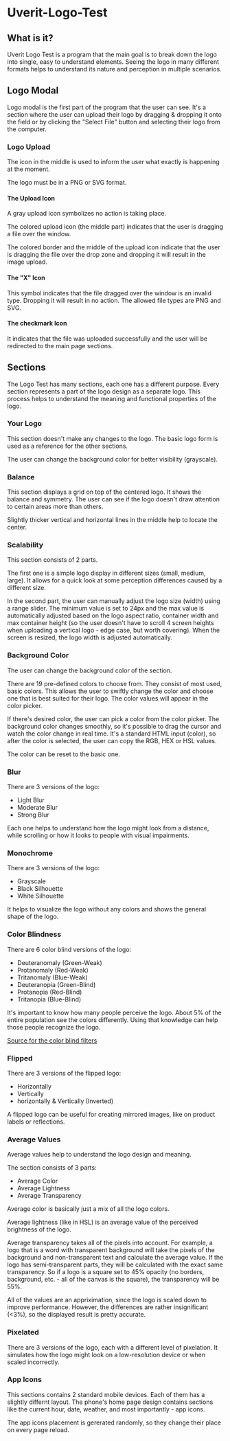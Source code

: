 # Uverit-Logo-Test

## What is it?

Uverit Logo Test is a program that the main goal is to break down the logo into single, easy to understand elements.
Seeing the logo in many different formats helps to understand its nature and perception in multiple scenarios.

## Logo Modal

Logo modal is the first part of the program that the user can see.
It's a section where the user can upload their logo by dragging & dropping it onto the field or by clicking the "Select File" button and selecting their logo from the computer.

### Logo Upload

The icon in the middle is used to inform the user what exactly is happening at the moment.

The logo must be in a PNG or SVG format.

#### The Upload Icon

A gray upload icon symbolizes no action is taking place.

The colored upload icon (the middle part) indicates that the user is dragging a file over the window.

The colored border and the middle of the upload icon indicate that the user is dragging the file over the drop zone and dropping it will result in the image upload. 

#### The "X" Icon

This symbol indicates that the file dragged over the window is an invalid type. Dropping it will result in no action.
The allowed file types are PNG and SVG.

#### The checkmark Icon

It indicates that the file was uploaded successfully and the user will be redirected to the main page sections.

## Sections

The Logo Test has many sections, each one has a different purpose.
Every section represents a part of the logo design as a separate logo. This process helps to understand the meaning and functional properties of the logo.

### Your Logo

This section doesn't make any changes to the logo. The basic logo form is used as a reference for the other sections.

The user can change the background color for better visibility (grayscale).

### Balance

This section displays a grid on top of the centered logo. It shows the balance and symmetry. The user can see if the logo doesn't draw attention to certain areas more than others.

Slightly thicker vertical and horizontal lines in the middle help to locate the center.

### Scalability

This section consists of 2 parts.

The first one is a simple logo display in different sizes (small, medium, large).
It allows for a quick look at some perception differences caused by a different size.

In the second part, the user can manually adjust the logo size (width) using a range slider.
The minimum value is set to 24px and the max value is automatically adjusted based on the logo aspect ratio, container width and max container height (so the user doesn't have to scroll 4 screen heights when uploading a vertical logo - edge case, but worth covering).
When the screen is resized, the logo width is adjusted automatically.

### Background Color

The user can change the background color of the section.

There are 19 pre-defined colors to choose from. They consist of most used, basic colors.
This allows the user to swiftly change the color and choose one that is best suited for their logo.
The color values ​​will appear in the color picker.

If there's desired color, the user can pick a color from the color picker. The background color changes smoothly, so it's possible to drag the cursor and watch the color change in real time.
It's a standard HTML input (color), so after the color is selected, the user can copy the RGB, HEX or HSL values.

The color can be reset to the basic one.

### Blur

There are 3 versions of the logo:
- Light Blur
- Moderate Blur
- Strong Blur

Each one helps to understand how the logo might look from a distance, while scrolling or how it looks to people with visual impairments.

### Monochrome

There are 3 versions of the logo:
- Grayscale
- Black Silhouette
- White Silhouette

It helps to visualize the logo without any colors and shows the general shape of the logo.

### Color Blindness

There are 6 color blind versions of the logo:
- Deuteranomaly (Green-Weak)
- Protanomaly (Red-Weak)
- Tritanomaly (Blue-Weak)
- Deuteranopia (Green-Blind)
- Protanopia (Red-Blind)
- Tritanopia (Blue-Blind)

It's important to know how many people perceive the logo. About 5% of the entire population see the colors differently. Using that knowledge can help those people recognize the logo.

[Source for the color blind filters](https://www.inf.ufrgs.br/~oliveira/pubs_files/CVD_Simulation/CVD_Simulation.html)

### Flipped

There are 3 versions of the flipped logo:
- Horizontally
- Vertically
- horizontally & Vertically (Inverted)

A flipped logo can be useful for creating mirrored images, like on product labels or reflections.

### Average Values

Average values help to understand the logo design and meaning.

The section consists of 3 parts:
- Average Color
- Average Lightness
- Average Transparency

Average color is basically just a mix of all the logo colors.

Average lightness (like in HSL) is an average value of the perceived brightness of the logo.

Average transparency takes all of the pixels into account.
For example, a logo that is a word with transparent background will take the pixels of the background and non-transparent text and calculate the average value.
If the logo has semi-transparent parts, they will be calculated with the exact same transparency. So if a logo is a square set to 45% opacity (no borders, background, etc. - all of the canvas is the square), the transparency will be 55%.

All of the values are an appriximation, since the logo is scaled down to improve performance. However, the differences are rather insignificant (<3%), so the displayed result is pretty accurate.

### Pixelated

There are 3 versions of the logo, each with a different level of pixelation.
It simulates how the logo might look on a low-resolution device or when scaled incorrectly.

### App Icons

This sections contains 2 standard mobile devices. Each of them has a slightly differnt layout.
The phone's home page design contains sections like the current hour, date, weather, and most importantly - app icons.

The app icons placement is gererated randomly, so they change their place on every page reload.